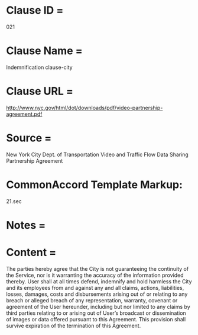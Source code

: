 # Clause ID = 
021

# Clause Name = 
Indemnification clause-city 

# Clause URL = 
http://www.nyc.gov/html/dot/downloads/pdf/video-partnership-agreement.pdf

# Source = 
New York City Dept. of Transportation Video and Traffic Flow Data Sharing Partnership Agreement 

# CommonAccord Template Markup:   
21.sec

# Notes = 

# Content =
The parties hereby agree that the City is not guaranteeing the continuity of the Service, nor is it warranting the accuracy of the information provided thereby. User shall at all times defend, indemnify and hold harmless the City and its employees from and against any and all claims, actions, liabilities, losses, damages, costs and disbursements arising out of or relating to any breach or alleged breach of any representation, warranty, covenant or agreement of the User hereunder, including but nor limited to any claims by third parties relating to or arising out of User’s broadcast or dissemination of images or data offered pursuant to this Agreement. This provision shall survive expiration of the termination of this Agreement.
